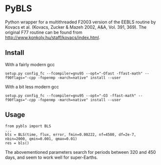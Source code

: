 PyBLS
=====

Python wrapper for a multithreaded F2003 version of the EEBLS routine by Kovacs et al. (Kovacs, Zucker & Mazeh 2002, A&A, Vol. 391, 369). The original F77 routine can be found from http://www.konkoly.hu/staff/kovacs/index.html.


Install
-------
With a fairly modern gcc

	setup.py config_fc --fcompiler=gnu95 --opt="-Ofast -ffast-math" --f90flags="-cpp -fopenmp -march=native" install --user

With a bit less modern gcc

	setup.py config_fc --fcompiler=gnu95 --opt="-O3 -ffast-math" --f90flags="-cpp -fopenmp -march=native" install --user

Usage
-----

	from pybls import BLS
	...
	bls = BLS(time, flux, error, fmin=0.00222, nf=4500, df=2e-7, nbin=2000, qmin=0.001, qmax=0.01)
	res = bls()

The abovementioned parameters search for periods between 320 and 450 days, and seem to work well for super-Earths.
